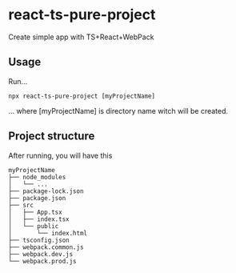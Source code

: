 # react-ts-pure-project

Create simple app with TS+React+WebPack

## Usage

Run...
```
npx react-ts-pure-project [myProjectName]
```

... where [myProjectName] is directory name witch will be created.

## Project structure

After running, you will have this
```
myProjectName
├── node_modules
│   └── ...
├── package-lock.json
├── package.json
├── src
│   ├── App.tsx
│   ├── index.tsx
│   └── public
│       └── index.html
├── tsconfig.json
├── webpack.common.js
├── webpack.dev.js
└── webpack.prod.js
```